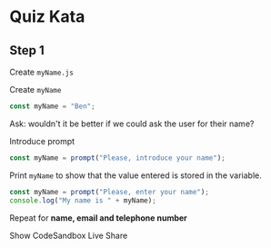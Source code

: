 # Quiz Kata

## Step 1

Create `myName.js`

Create `myName`

```js
const myName = "Ben";
```

Ask: wouldn't it be better if we could ask the user for their name?

Introduce prompt

```js
const myName = prompt("Please, introduce your name");
```

Print `myName` to show that the value entered is stored in the variable.

```js
const myName = prompt("Please, enter your name");
console.log("My name is " + myName);
```

Repeat for **name, email and telephone number**

Show CodeSandbox Live Share
